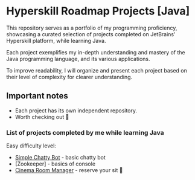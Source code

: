 # Hyperskill Roadmap Projects [Java]

This repository serves as a portfolio of my programming proficiency, showcasing a curated selection of projects completed on JetBrains' Hyperskill platform, while learning Java. 

Each project exemplifies my in-depth understanding and mastery of the Java programming language, and its various applications.

To improve readability, I will organize and present each project based on their level of complexity for clearer understanding.

## Important notes
* Each project has its own independent repository.
* Worth checking out 💎

### List of projects completed by me while learning Java

Easy difficulty level:
  - [Simple Chatty Bot] - basic chatty bot
  - [Zookeeper] - basics of console
  - [Cinema Room Manager] - reserve your sit 💎

<!-- easy -->
   [Simple Chatty Bot]: 
   [Zookeeper]: 
   [Cinema Room Manager]: https://github.com/dennisfsilva/hyperskill-Cinema-Room-Manager-Java
   
